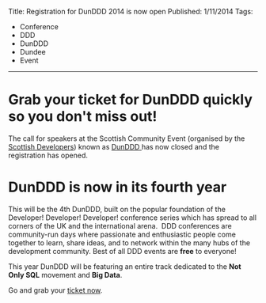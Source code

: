 Title: Registration for DunDDD 2014 is now open
Published: 1/11/2014
Tags: 
  - Conference
  - DDD
  - DunDDD
  - Dundee
  - Event
---

# Grab your ticket for DunDDD quickly so you don't miss out!

The call for speakers at the Scottish Community Event (organised by the [Scottish Developers](http://scottishdevelopers.com/)) known as [DunDDD ](http://dun.dddscotland.co.uk/speaker)has now closed and the registration has opened.

<!--more-->

# DunDDD is now in its fourth year

This will be the 4th DunDDD, built on the popular foundation of the Developer! Developer! Developer! conference series which has spread to all corners of the UK and the international arena.  DDD conferences are community-run days where passionate and enthusiastic people come together to learn, share ideas, and to network within the many hubs of the development community. Best of all DDD events are **free** to everyone!

This year DunDDD will be featuring an entire track dedicated to the **Not Only SQL** movement and **Big Data**.

Go and grab your [ticket now](http://dun.dddscotland.co.uk/registration).
